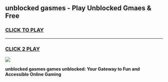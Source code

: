 
## unblocked gasmes - Play Unblocked Gmaes & Free
<h3>
<a href="https://news.freeplayer.one?title=unblocked_gasmes&ref=23F">CLICK TO PLAY</a></h3>
<hr>

<h3>
<a href="https://news.freeplayer.one?title=unblocked_gasmes&ref=23F">CLICK 2 PLAY</a>
  
</h3>

<a href="https://news.freeplayer.one?title=unblocked_gasmes&ref=23F/"><img src="https://clearcache.store/games.png"></a>


**unblocked gasmes games unblocked: Your Gateway to Fun and Accessible Online Gaming**
